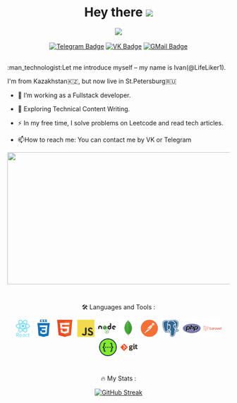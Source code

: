 <div id="header" align="center">
<h1>
  Hey there
  <img src="https://media.giphy.com/media/hvRJCLFzcasrR4ia7z/giphy.gif" width="30px"/>
</h1>
  <p></p>
  <img src="https://i.giphy.com/media/v1.Y2lkPTc5MGI3NjExcHUyOXJhMHprOGdyZ2YzNWJodzB1cG83dzI3cjdxYmxpOXBiMWs5biZlcD12MV9pbnRlcm5hbF9naWZfYnlfaWQmY3Q9Zw/HzPtbOKyBoBFsK4hyc/giphy.gif" width="100"/>
<p></p>
<div id="badges">
  <a href="https://t.me/LifeLiker095">
  <img src="https://img.shields.io/badge/Telegram-blue?style=for-the-badge&logo=telegram&logoColor=white" alt="Telegram Badge"/></a>
  <a href="https://vk.com/shoesstrong">
  <img src="https://img.shields.io/badge/vk-blue?style=for-the-badge&logo=vk&logoColor=white" alt="VK Badge"/></a>
  <a href="kocmohabt280395@gmail.com">
  <img src="https://img.shields.io/badge/gmail-red?style=for-the-badge&logo=gmail&logoColor=white" alt="GMail Badge"/></a><br>
  <img src="https://komarev.com/ghpvc/?username=LifeLiker1&style=flat-square&color=blue" alt=""/>
</div>
<p></p>
</div>
:man_technologist:Let me introduce myself – 
my name is Ivan(@LifeLiker1).<br>
<p></p>
  I'm from Kazakhstan🇰🇿, but now live in St.Petersburg🇷🇺
<p></p>

- :telescope: I’m working as a Fullstack developer.

- :seedling: Exploring Technical Content Writing.

- :zap: In my free time, I solve problems on Leetcode and read tech articles.

- :mailbox:How to reach me: You can contact me by VK or Telegram
<div align="center">
  <img src="https://media.giphy.com/media/dWesBcTLavkZuG35MI/giphy.gif" width="600" height="300"/><br>
  <p></p>
</div>

  <h1></h1>
  
<div align="center">
  
:hammer_and_wrench: Languages and Tools :

</div>
<div align="center">
  <img src="https://github.com/devicons/devicon/blob/master/icons/react/react-original-wordmark.svg" title="React" alt="React" width="40" height="40"/>&nbsp;
  <img src="https://github.com/devicons/devicon/blob/master/icons/css3/css3-plain-wordmark.svg"  title="CSS3" alt="CSS" width="40" height="40"/>&nbsp;
  <img src="https://github.com/devicons/devicon/blob/master/icons/html5/html5-original.svg" title="HTML5" alt="HTML" width="40" height="40"/>&nbsp;
  <img src="https://github.com/devicons/devicon/blob/master/icons/javascript/javascript-original.svg" title="JavaScript" alt="JavaScript" width="40" height="40"/>&nbsp;
  <img src="https://github.com/devicons/devicon/blob/master/icons/nodejs/nodejs-original-wordmark.svg" title="NodeJS" alt="NodeJS" width="40" height="40"/>&nbsp;
  <img src="https://github.com/devicons/devicon/blob/master/icons/mongodb/mongodb-original.svg" title="MongoDB" alt="MongoDB" width="40" height="40"/>&nbsp;
  <img src="https://github.com/devicons/devicon/blob/master/icons/postman/postman-plain.svg" title="Postman" alt="Postman" width="40" height="40"/>&nbsp;
  <img src="https://github.com/devicons/devicon/blob/master/icons/postgresql/postgresql-plain.svg" title="PostgreSQL" alt="PostgreSQL" width="40" height="40"/>&nbsp;
  <img src="https://github.com/devicons/devicon/blob/master/icons/php/php-original.svg" title="PHP" alt="PHP" width="40" height="40"/>&nbsp;
  <img src="https://github.com/devicons/devicon/blob/master/icons/laravel/laravel-original-wordmark.svg" title="MongoDB" alt="MongoDB" width="40" height="40"/>&nbsp;
  <img src="https://github.com/devicons/devicon/blob/master/icons/swagger/swagger-original.svg" title="Swagger" alt="Swagger" width="40" height="40"/>&nbsp;
  <img src="https://github.com/devicons/devicon/blob/master/icons/git/git-original-wordmark.svg" title="Git" **alt="Git" width="40" height="40"/>
</div>
<h1></h1>
<div align="center">
  
:fire: My Stats :
  
[![GitHub Streak](https://github-readme-streak-stats.herokuapp.com?user=LifeLiker1&theme=dark&mode=weekly)](https://git.io/streak-stats)
</div>
<!---
LifeLiker1/LifeLiker1 is a ✨ special ✨ repository because its `README.md` (this file) appears on your GitHub profile.
You can click the Preview link to take a look at your changes.
--->
